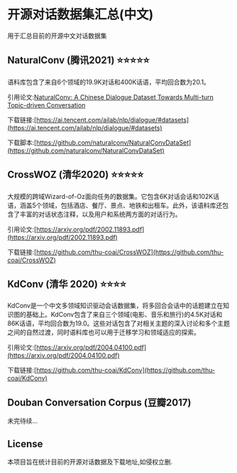 # 开源对话数据集汇总(中文)
用于汇总目前的开源中文对话数据集

## NaturalConv (腾讯2021) ⭐️⭐️⭐️⭐️⭐️

语料库包含了来自6个领域的19.9K对话和400K话语，平均回合数为20.1。

引用论文:[NaturalConv: A Chinese Dialogue Dataset Towards Multi-turn Topic-driven Conversation](https://arxiv.org/abs/2103.02548)

下载链接:[https://ai.tencent.com/ailab/nlp/dialogue/#datasets](https://ai.tencent.com/ailab/nlp/dialogue/#datasets)

下载脚本:[https://github.com/naturalconv/NaturalConvDataSet](https://github.com/naturalconv/NaturalConvDataSet)

## CrossWOZ (清华2020) ⭐️⭐️⭐️⭐️⭐

大规模的跨域Wizard-of-Oz面向任务的数据集。它包含6K对话会话和102K话语，涵盖5个领域，包括酒店、餐厅、景点、地铁和出租车。此外，该语料库还包含了丰富的对话状态注释，以及用户和系统两方面的对话行为。

引用论文:[https://arxiv.org/pdf/2002.11893.pdf](https://arxiv.org/pdf/2002.11893.pdf)

下载链接:[https://github.com/thu-coai/CrossWOZ](https://github.com/thu-coai/CrossWOZ)

## KdConv (清华 2020) ⭐️⭐️⭐️⭐️

KdConv是一个中文多领域知识驱动会话数据集，将多回合会话中的话题建立在知识图的基础上。KdConv包含了来自三个领域(电影、音乐和旅行)的4.5K对话和86K话语，平均回合数为19.0。这些对话包含了对相关主题的深入讨论和多个主题之间的自然过渡，同时语料库也可以用于迁移学习和领域适应的探索。

引用论文:[https://arxiv.org/pdf/2004.04100.pdf](https://arxiv.org/pdf/2004.04100.pdf)

下载链接:[https://github.com/thu-coai/KdConv](https://github.com/thu-coai/KdConv)

## Douban Conversation Corpus (豆瓣2017)

未完待续...

## License
本项目旨在统计目前的开源对话数据及下载地址,如侵权立删.
